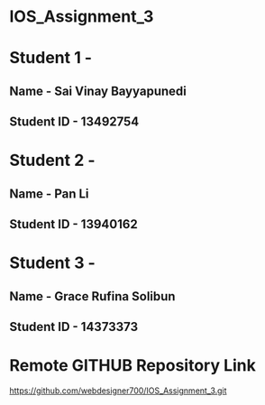 # IOS_Assignment_3

# Student 1 - 

## Name - Sai Vinay Bayyapunedi 
## Student ID - 13492754


# Student 2 - 

## Name - Pan Li
## Student ID - 13940162


# Student 3 -

## Name - Grace Rufina Solibun
## Student ID - 14373373

# Remote GITHUB Repository Link

https://github.com/webdesigner700/IOS_Assignment_3.git





